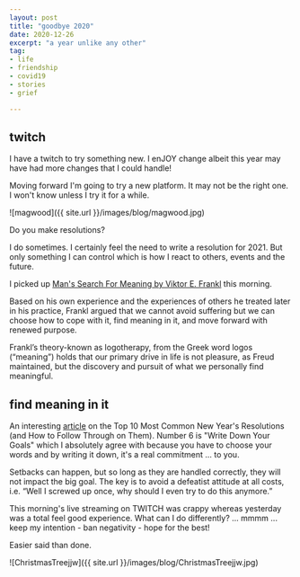 ```yaml
---
layout: post
title: "goodbye 2020"
date: 2020-12-26
excerpt: "a year unlike any other"
tag:
- life
- friendship
- covid19
- stories
- grief

---
```

## twitch

I have a twitch to try something new. I enJOY change albeit this year may have had more changes that I could handle!

Moving forward I'm going to try a new platform. It may not be the right one. I won't know unless I try it for a while.

![magwood]({{ site.url }}/images/blog/magwood.jpg)

Do you make resolutions? 

I do sometimes. I certainly feel the need to write a resolution for 2021. But only something I can control which is how I react to others, events and the future. 

I picked up [Man's Search For Meaning by Viktor E. Frankl](https://www.cbc.ca/radio/sunday/closing-the-office-of-religious-freedom-students-rate-their-universities-don-francks-the-enduring-power-of-1.3520034/the-meaningful-man-a-one-hour-special-1.3520040?x-eu-country=false) this morning. 

Based on his own experience and the experiences of others he treated later in his practice, Frankl argued that we cannot avoid suffering but we can choose how to cope with it, find meaning in it, and move forward with renewed purpose.

Frankl’s theory-known as logotherapy, from the Greek word logos (“meaning”) holds that our primary drive in life is not pleasure, as Freud maintained, but the discovery and pursuit of what we personally find meaningful.

## find meaning in it

An interesting [article](https://www.goskills.com/Soft-Skills/Resources/Top-10-new-years-resolutions) on the Top 10 Most Common New Year's Resolutions (and How to Follow Through on Them). Number 6 is "Write Down Your Goals" which I absolutely agree with because you have to choose your words and by writing it down, it's a real commitment ... to you.

Setbacks can happen, but so long as they are handled correctly, they will not impact the big goal. The key is to avoid a defeatist attitude at all costs, i.e. “Well I screwed up once, why should I even try to do this anymore.” 

This morning's live streaming on TWITCH was crappy whereas yesterday was a total feel good experience. What can I do differently? ... mmmm ... keep my intention - ban negativity - hope for the best! 

Easier said than done.

![ChristmasTreejjw]({{ site.url }}/images/blog/ChristmasTreejjw.jpg)